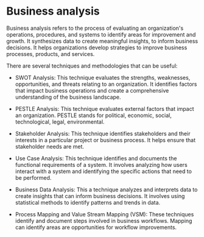 # Business analysis

Business analysis refers to the process of evaluating an organization's operations, procedures, and systems to identify areas for improvement and growth. It synthesizes data to create meaningful insights, to inform business decisions. It helps organizations develop strategies to improve business processes, products, and services.

There are several techniques and methodologies that can be useful:

* SWOT Analysis: This technique evaluates the strengths, weaknesses, opportunities, and threats relating to an organization. It identifies factors that impact business operations and create a comprehensive understanding of the business landscape.

* PESTLE Analysis: This technique evaluates external factors that impact an organization. PESTLE stands for political, economic, social, technological, legal, environmental.

* Stakeholder Analysis: This technique identifies stakeholders and their interests in a particular project or business process. It helps ensure that stakeholder needs are met.

* Use Case Analysis: This technique identifies and documents the functional requirements of a system. It involves analyzing how users interact with a system and identifying the specific actions that need to be performed.

* Business Data Analysis: This a technique analyzes and interprets data to create insights that can inform business decisions. It involves using statistical methods to identify patterns and trends in data.

* Process Mapping and Value Stream Mapping (VSM): These techniques identify and document steps involved in business workflows. Mapping can identify areas are opportunities for workflow improvements.
